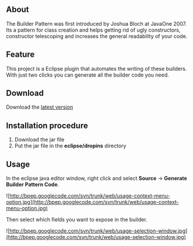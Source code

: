 ## About ##
The Builder Pattern was first introduced by Joshua Bloch at JavaOne 2007. Its a pattern for class creation and helps getting rid of ugly constructors, constructor telescoping and increases the general readability of your code.

## Feature ##
This project is a Eclipse plugin that automates the writing of these builders. With just two clicks you can generate all the builder code you need.

## Download ##
Download the [latest version](http://code.google.com/p/bpep/downloads/detail?name=bpep_1.0.0.SNAPSHOT.jar)

## Installation procedure ##

  1. Download the jar file
  1. Put the jar file in the **eclipse/dropins** directory

## Usage ##

In the eclipse java editor window, right click and select **Source** -> **Generate Builder Pattern Code**.

![http://bpep.googlecode.com/svn/trunk/web/usage-context-menu-option.jpg](http://bpep.googlecode.com/svn/trunk/web/usage-context-menu-option.jpg)

Then select which fields you want to expose in the builder.

![http://bpep.googlecode.com/svn/trunk/web/usage-selection-window.jpg](http://bpep.googlecode.com/svn/trunk/web/usage-selection-window.jpg)